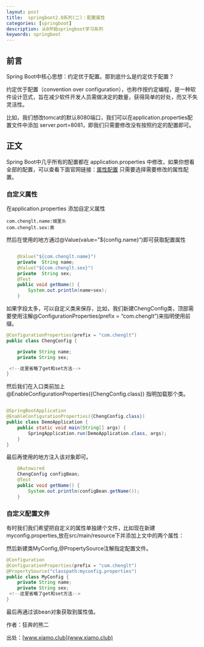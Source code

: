 ```yaml
---
layout: post
title:  springboot2.0系列(二)：配置属性
categories: [springboot]
description: 从0开始springboot学习系列
keywords: springboot
---
```

## 前言
Spring Boot中核心思想：约定优于配置。那到底什么是约定优于配置？

约定优于配置（convention over configuration），也称作按约定编程，是一种软件设计范式，旨在减少软件开发人员需做决定的数量，获得简单的好处，而又不失灵活性。

比如，我们想改tomcat的默认8080端口，我们可以在application.properties配置文件中添加 server.port=8081，即我们只需要修改没有按照约定的配置即可。


## 正文

Spring Boot中几乎所有的配置都在 application.properties 中修改，如果你想看全部的配置，可以查看下面官网链接：[属性配置](https://docs.spring.io/spring-boot/docs/current/reference/html/common-application-properties.html)
只需要选择需要修改的属性配置。



### 自定义属性
在application.properties 添加自定义属性   

``` 
com.chenglt.name:城里头
com.chenglt.sex:男

```
然后在使用的地方通过@Value(value=”${config.name}”)即可获取配置属性

``` java

    @Value("${com.chenglt.name}")
    private  String name;
    @Value("${com.chenglt.sex}")
    private  String sex;
    @Test
    public void getName() {
        System.out.println(name+sex);
    }
```
如果字段太多，可以自定义类来保存，比如，我们新建ChengConfig类，顶部需要使用注解@ConfigurationProperties(prefix = “com.chenglt”)来指明使用前缀。

``` java
@ConfigurationProperties(prefix = "com.chenglt")
public class ChengConfig {

    private String name;
    private String sex;

 <!--这里省略了get和set方法-->
}

```
然后我们在入口类前加上@EnableConfigurationProperties({ChengConfig.class}) 指明加载那个类。

``` java

@SpringBootApplication
@EnableConfigurationProperties({ChengConfig.class})
public class DemoApplication {
	public static void main(String[] args) {
		SpringApplication.run(DemoApplication.class, args);
	}
}

```
最后再使用的地方注入该对象即可。

``` java
    @Autowired
    ChengConfig configBean;
    @Test
    public void getName() {
        System.out.println(configBean.getName());
    }
```

### 自定义配置文件

有时我们我们希望把自定义的属性单独建个文件，比如现在新建myconfig.properties,放在src/main/resource下并添加上文中的两个属性：

然后新建类MyConfig,@PropertySource注解指定配置文件。

``` java
@Configuration
@ConfigurationProperties(prefix = "com.chenglt")
@PropertySource("classpath:myconfig.properties")
public class MyConfig {
    private String name;
    private String sex;
 <!--这里省略了get和set方法-->
}
```
最后再通过该bean对象获取到属性值。

作者：狂奔的熊二  

出处：[www.xiamo.club](www.xiamo.club)